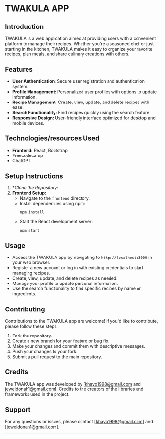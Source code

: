 # TWAKULA APP

## Introduction
TWAKULA is a web application aimed at providing users with a convenient platform to manage their recipes. Whether you're a seasoned chef or just starting in the kitchen, TWAKULA makes it easy to organize your favorite recipes, plan meals, and share culinary creations with others.

## Features
- **User Authentication:** Secure user registration and authentication system.
- **Profile Management:** Personalized user profiles with options to update information.
- **Recipe Management:** Create, view, update, and delete recipes with ease.
- **Search Functionality:** Find recipes quickly using the search feature.
- **Responsive Design:** User-friendly interface optimized for desktop and mobile devices.

## Technologies/resources Used
- **Frontend:** React, Bootstrap
- Freecodecamp
- ChatGPT

## Setup Instructions
1. **Clone the Repository:*
2. **Frontend Setup:**
   - Navigate to the `frontend` directory.
   - Install dependencies using npm:
     ```
     npm install
     ```
   - Start the React development server:
     ```
     npm start
     ```
     

## Usage
- Access the TWAKULA app by navigating to `http://localhost:3000` in your web browser.
- Register a new account or log in with existing credentials to start managing recipes.
- Create, view, update, and delete recipes as needed.
- Manage your profile to update personal information.
- Use the search functionality to find specific recipes by name or ingredients.

## Contributing
Contributions to the TWAKULA app are welcome! If you'd like to contribute, please follow these steps:
1. Fork the repository.
2. Create a new branch for your feature or bug fix.
3. Make your changes and commit them with descriptive messages.
4. Push your changes to your fork.
5. Submit a pull request to the main repository.

## Credits
The TWAKULA app was developed by [khayo1998@gmail.com and jeweldonah1@gmail.com]. Credits to the creators of the libraries and frameworks used in the project.

## Support
For any questions or issues, please contact [khayo1998@gmail.com] and [jeweldonah1@gmail.com].

---
